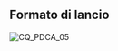 ## Formato di lancio
![CQ_PDCA_05](https://doc.smeup.com/immagini/MBDOC_OGG-P_CQAS10/CQ_PDCA_05.png)